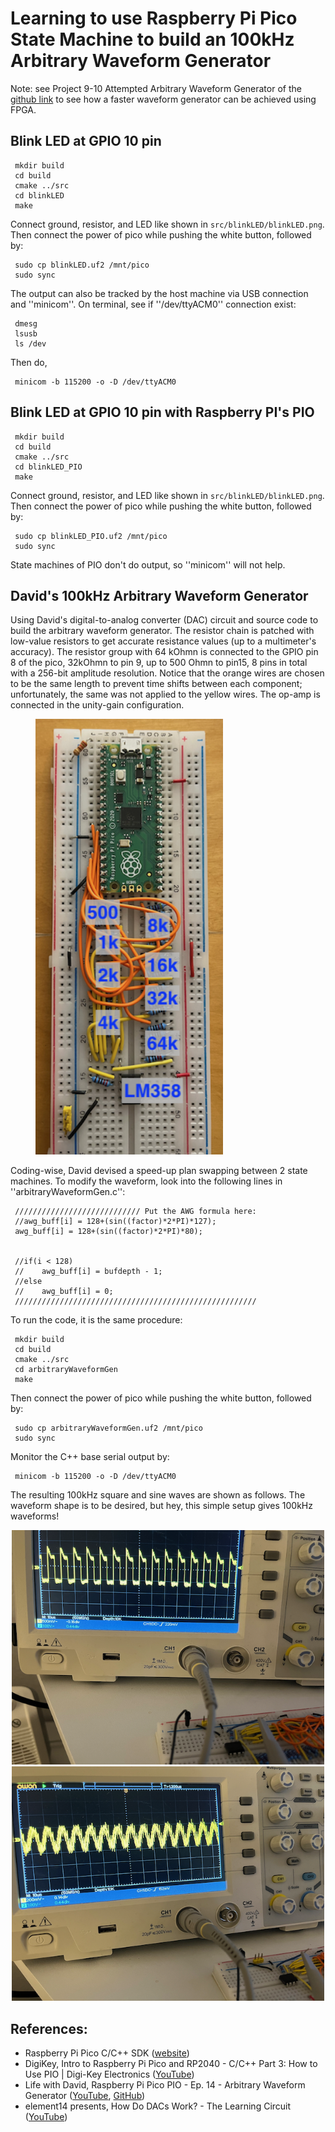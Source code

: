 # Learning to use Raspberry Pi Pico State Machine to build an 100kHz Arbitrary Waveform Generator

Note: see Project 9-10 Attempted Arbitrary Waveform Generator of the <a href="https://github.com/SphericalCowww/Elec_FPGA_iCEstick_practice/blob/main/README.md">github link</a> to see how a faster waveform generator can be achieved using FPGA.

## Blink LED at GPIO 10 pin
     mkdir build
     cd build
     cmake ../src
     cd blinkLED
     make
   
Connect ground, resistor, and LED like shown in `src/blinkLED/blinkLED.png`. Then connect the power of pico while pushing the white button, followed by:

     sudo cp blinkLED.uf2 /mnt/pico
     sudo sync

The output can also be tracked by the host machine via USB connection and ''minicom''. On terminal, see if ''/dev/ttyACM0'' connection exist:

     dmesg                
     lsusb
     ls /dev
Then do,

     minicom -b 115200 -o -D /dev/ttyACM0

## Blink LED at GPIO 10 pin with Raspberry PI's PIO 
     mkdir build
     cd build
     cmake ../src
     cd blinkLED_PIO
     make
   
Connect ground, resistor, and LED like shown in `src/blinkLED/blinkLED.png`. Then connect the power of pico while pushing the white button, followed by:

     sudo cp blinkLED_PIO.uf2 /mnt/pico
     sudo sync

State machines of PIO don't do output, so ''minicom'' will not help.
## David's 100kHz Arbitrary Waveform Generator
Using David's digital-to-analog converter (DAC) circuit and source code to build the arbitrary waveform generator. The resistor chain is patched with low-value resistors to get accurate resistance values (up to a multimeter's accuracy). The resistor group with 64 kOhmn is connected to the GPIO pin 8 of the pico,  32kOhmn to pin 9, up to 500 Ohmn to pin15, 8 pins in total with a 256-bit amplitude resolution. Notice that the orange wires are chosen to be the same length to prevent time shifts between each component; unfortunately, the same was not applied to the yellow wires. The op-amp is connected in the unity-gain configuration.
<figure>
  <img src="https://github.com/SphericalCowww/Elec_RaspPiPico_WaveformGen_practice/blob/main/dac_circuit_labeled.png" width="300">
</figure>

Coding-wise, David devised a speed-up plan swapping between 2 state machines. To modify the waveform, look into the following lines in ''arbitraryWaveformGen.c'':

     //////////////////////////// Put the AWG formula here:
     //awg_buff[i] = 128+(sin((factor)*2*PI)*127);
     awg_buff[i] = 128+(sin((factor)*2*PI)*80);

        
     //if(i < 128) 
     //    awg_buff[i] = bufdepth - 1;
     //else
     //    awg_buff[i] = 0;
     //////////////////////////////////////////////////////

To run the code, it is the same procedure:

     mkdir build
     cd build
     cmake ../src
     cd arbitraryWaveformGen
     make
   
Then connect the power of pico while pushing the white button, followed by:

     sudo cp arbitraryWaveformGen.uf2 /mnt/pico
     sudo sync

Monitor the C++ base serial output by:

     minicom -b 115200 -o -D /dev/ttyACM0

The resulting 100kHz square and sine waves are shown as follows. The waveform shape is to be desired, but hey, this simple setup gives 100kHz waveforms!
<p align="center">
  <img src="https://github.com/SphericalCowww/Elec_RaspPiPico_WaveformGen_practice/blob/main/100kHz_squareWave.png" width="500">
  <img src="https://github.com/SphericalCowww/Elec_RaspPiPico_WaveformGen_practice/blob/main/100kHz_sinWave.png" width="500">
</p>


## References:
- Raspberry Pi Pico C/C++ SDK (<a href="https://www.raspberrypi.com/documentation/microcontrollers/c_sdk.html">website</a>)
- DigiKey, Intro to Raspberry Pi Pico and RP2040 - C/C++ Part 3: How to Use PIO | Digi-Key Electronics (<a href="https://www.youtube.com/watch?v=_lZ1Pw6WAqI">YouTube</a>)
- Life with David, Raspberry Pi Pico PIO - Ep. 14 - Arbitrary Waveform Generator (<a href="https://www.youtube.com/watch?v=_lZ1Pw6WAqI">YouTube</a>, <a href="https://github.com/LifeWithDavid/Raspberry-Pi-Pico-PIO/blob/d244a4b7d0b5c187c08e7311026b45fdff7da13e/EP%2014%20AWG%20Files.txt">GitHub</a>)
- element14 presents, How Do DACs Work? - The Learning Circuit (<a href="https://www.youtube.com/watch?v=YAxrmoVtEtE&t=210s">YouTube</a>)

